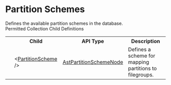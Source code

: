 # Partition Schemes

<div class="LanguageSummary"><div class ="SummaryItem">Defines the available partition schemes in the database.</div></div><div class="SchemaBindingGroup"><div class="SchemaBindingGroupHeader">Permitted Collection Child Definitions</div><table id="SchemaBindingList" class="SchemaBindingList"><tbody><tr><th class="SchemaBindingIconColumnHeader">&nbsp;</th><th class="SchemaBindingNameColumnHeader">Child</th><th class="SchemaBindingTypeColumnHeader">API Type</th><th class="SchemaBindingSummaryColumnHeader">Description</th></tr><tr class="cd0"><td class="SchemaBindingIcon"><div class="NotRequired" /></td><td class="SchemaBindingName"><span class="punc">&lt;</span><a href=Varigence.Languages.Biml.Table.AstPartitionSchemeNode.html">PartitionScheme</a><span class="punc"> /&gt;</span></td><td class="SchemaBindingType"><a href="../api-reference/Varigence.Languages.Biml.Table.AstPartitionSchemeNode.html">AstPartitionSchemeNode</a></td><td class="SchemaBindingSummary">Defines a scheme for mapping partitions to filegroups.</td></tr></tbody></table></div>